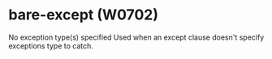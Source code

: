 # bare-except (W0702)

No exception type(s) specified Used when an except clause doesn't
specify exceptions type to catch.
